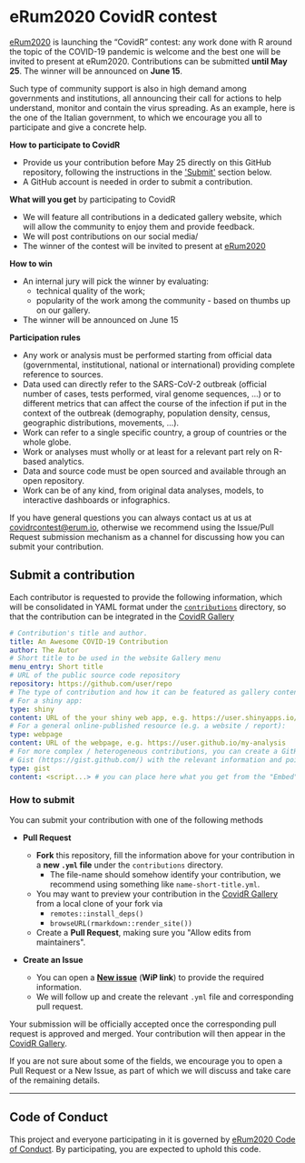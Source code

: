 # eRum2020 CovidR contest

[eRum2020](https://2020.erum.io/) is launching the “CovidR” contest: any work done with R around the topic of the COVID-19 pandemic is welcome and the best one will be invited to present at eRum2020. Contributions can be submitted **until May 25**. The winner will be announced on **June 15**.

Such type of community support is also in high demand among governments and institutions, all announcing their call for actions to help understand, monitor and contain the virus spreading. As an example, here is the one of the Italian government, to which we encourage you all to participate and give a concrete help.

**How to participate to CovidR**

- Provide us your contribution before May 25 directly on this GitHub repository, following the instructions in the ['Submit'](#submit-a-contribution) section below.
- A GitHub account is needed in order to submit a contribution.

**What will you get** by participating to CovidR

- We will feature all contributions in a dedicated gallery website, which will allow the community to enjoy them and provide feedback.
- We will post contributions on our social media/
- The winner of the contest will be invited to present at [eRum2020](https://2020.erum.io/)

**How to win**

- An internal jury will pick the winner by evaluating:
  - technical quality of the work;
  - popularity of the work among the community - based on thumbs up on our gallery.
- The winner will be announced on June 15 

**Participation rules**

- Any work or analysis must be performed starting from official data (governmental, institutional, national or international) providing complete reference to sources.
- Data used can directly refer to the SARS-CoV-2 outbreak (official number of cases, tests performed, viral genome sequences, ...) or to different metrics that can affect the course of the infection if put in the context of the outbreak (demography, population density, census, geographic distributions, movements, ...).
- Work can refer to a single specific country, a group of countries or the whole globe.
- Work or analyses must wholly or at least for a relevant part rely on R-based analytics. 
- Data and source code must be open sourced and available through an open repository.
- Work can be of any kind, from original data analyses, models, to interactive dashboards or infographics. 

If you have general questions you can always contact us at us at [covidrcontest@erum.io](mailto:covidrcontest@erum.io), otherwise we recommend using the Issue/Pull Request submission mechanism as a channel for discussing how you can submit your contribution.

## Submit a contribution

Each contributor is requested to provide the following information, which will be consolidated in YAML format under the [`contributions`](contributions) directory, so that the contribution can be integrated in the [CovidR Gallery](https://milano-r.github.io/erum2020-covidr-contest)

``` yaml
# Contribution's title and author.
title: An Awesome COVID-19 Contribution
author: The Autor
# Short title to be used in the website Gallery menu
menu_entry: Short title
# URL of the public source code repository
repository: https://github.com/user/repo
# The type of contribution and how it can be featured as gallery content.
# For a shiny app:
type: shiny
content: URL of the your shiny web app, e.g. https://user.shinyapps.io/my-app
# For a general online-published resource (e.g. a website / report):
type: webpage
content: URL of the webpage, e.g. https://user.github.io/my-analysis
# For more complex / heterogeneous contributions, you can create a GitHub
# Gist (https://gist.github.com/) with the relevant information and pointers
type: gist
content: <script...> # you can place here what you get from the "Embed" button
```

### How to submit

You can submit your contribution with one of the following methods

- **Pull Request**
  - **Fork** this repository, fill the information above for your contribution in a **new `.yml` file** under the `contributions` directory.
    - The file-name should somehow identify your contribution, we recommend using something like `name-short-title.yml`.
  - You may want to preview your contribution in the [CovidR Gallery](https://milano-r.github.io/erum2020-covidr-contest) from a local clone of your fork via
    - `remotes::install_deps()`
    - `browseURL(rmarkdown::render_site())`
  - Create a **Pull Request**, making sure you "Allow edits from maintainers".

- **Create an Issue**
  - You can open a [**New issue**](https://github.com/riccardoporreca/test-github-community/issues/new/choose) (**WiP link**) to provide the required information.
  - We will follow up and create the relevant `.yml` file and corresponding pull request.

Your submission will be officially accepted once the corresponding pull request is approved and merged. Your contribution will then appear in the [CovidR Gallery](https://milano-r.github.io/erum2020-covidr-contest).

If you are not sure about some of the fields, we encourage you to open a Pull Request or a New Issue, as part of which we will discuss and take care of the remaining details.

--- 

## Code of Conduct

This project and everyone participating in it is governed by [eRum2020 Code of Conduct](https://2020.erum.io/about/code-of-conduct). By participating, you are expected to uphold this code.
